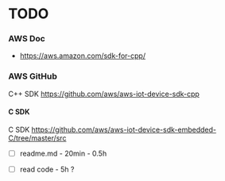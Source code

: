 # TODO

### AWS Doc

- <https://aws.amazon.com/sdk-for-cpp/>

### AWS GitHub

C++ SDK <https://github.com/aws/aws-iot-device-sdk-cpp>

#### C SDK

C SDK <https://github.com/aws/aws-iot-device-sdk-embedded-C/tree/master/src>

- [ ] readme.md - 20min - 0.5h
- [ ] read code - 5h ?

